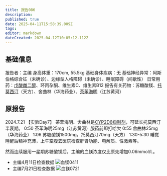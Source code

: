 ```yaml
---
title: 报告086
description: 
published: true
date: 2025-04-11T15:58:39.009Z
tags: 
editor: markdown
dateCreated: 2025-04-12T10:05:12.112Z
---
```


## 基础信息
报告者：主编
身高体重：170cm, 55.5kg
基础身体疾病：无
基础神经异常：阿斯伯格综合征（未确诊）、边缘型人格障碍（未确诊）、睡眠障碍（间歇性）
日常用药：[戊酸雌二醇](/drug/E2/)、环丙孕酮、维生素C、维生素B12
报告有关药物：苏糖酸镁、[托莫西汀](/drug/ATX/)（天方）、舍曲林（华海药业）、[茶苯海明](/drug/%E8%8C%B6%E7%A2%B1%E7%B1%BB%E8%8D%AF%E7%89%A9/#%E8%8C%B6%E8%8B%AF%E6%B5%B7%E6%98%8E%EF%BC%88Dimenhydrinate%EF%BC%89)（江苏黄河）

## 原报告
2024.7.21
【实验Day7】
茶苯海明、舍曲林是[CYP2D6抑制剂](/t/cyp2d6抑制剂)，可延长托莫西汀半衰期。
0:50 茶苯海明25mg（江苏黄河）服药前即打哈欠
0:55 舍曲林25mg（华海药业）
1:06 苏糖酸镁1500mg，托莫西汀70mg（天方）
1:30-5:30 睡觉
睡醒后精神充沛，上午空腹去医院检查肝肾功能、电解质、性激素等。

然而连续服用一星期苏糖酸镁后，主编的血镁浓度仅比原先增加0.06mmol/L。
- 主编4月11日检查数据 ![血镁0411](/imgs/血镁0411.jpg)
- 主编7月21日检查数据 ![血镁0721](/imgs/血镁0721.jpg)
